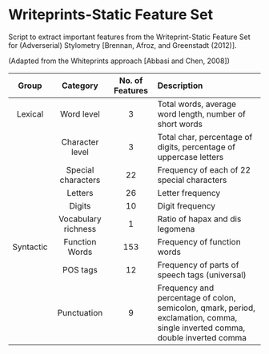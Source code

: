 # Writeprints-Static Feature Set

Script to extract important features from the Writeprint-Static Feature Set for (Adverserial) Stylometry [Brennan, Afroz, and Greenstadt (2012)].

(Adapted from the Whiteprints approach [Abbasi and Chen, 2008])


| Group     | Category            | No. of Features | Description                                                       |
| :-------: |:-------------------:| :--------------:| :---------------------------------------------------------------- |
| Lexical   | Word level          | 3               | Total words, average word length, number of short words           |
|           | Character level     | 3               | Total char, percentage of digits, percentage of uppercase letters |
|           | Special characters  | 22              | Frequency of each of 22 special characters                        |                      
|           | Letters             | 26              | Letter frequency                                                  |
|           | Digits              | 10              | Digit frequency                                                   |
|           | Vocabulary richness | 1               | Ratio of hapax and dis legomena                                   |
| Syntactic | Function Words      | 153             | Frequency of function words                                       |
|           | POS tags            | 12              | Frequency of parts of speech tags (universal)                     |
|           | Punctuation         | 9               | Frequency and percentage of colon, semicolon, qmark, period, exclamation, comma, single inverted comma, double inverted comma |
